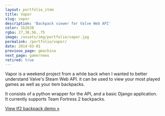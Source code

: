 ```yaml
---
layout: portfolio_item
title: Vapor
slug: vapor
description: 'Backpack viewer for Valve Web API'
color: 1b2638
rgba: 27,38,56,.75
image: /assets/img/portfolio/vapor.jpg
permalink: /portfolio/vapor/
date: 2014-03-01
previous_page: gmachina
next_page: gamernews
retired: true
---
```


Vapor is a weekend project from a while back when I wanted to better understand Valve's Steam Web API. it can be used to view your most played games as well as your item backpacks.

It consists of a python wrapper for the API, and a basic Django application. It currently supports Team Fortress 2 backpacks.

[View tf2 backpack demo &raquo;](http://vapor.underlost.net/id/underlost/tf2)
